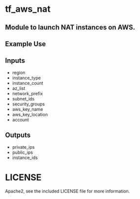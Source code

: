 # tf_aws_nat 

## Module to launch NAT instances on AWS.

## Example Use

## Inputs

  * region
  * instance_type
  * instance_count
  * az_list
  * network_prefix
  * subnet_ids
  * security_groups
  * aws_key_name
  * aws_key_location
  * account

## Outputs

  * private_ips
  * public_ips
  * instance_ids

# LICENSE

Apache2, see the included LICENSE file for more information.

